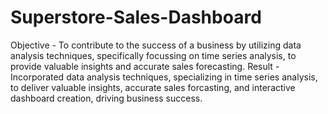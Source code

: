 # Superstore-Sales-Dashboard
Objective - To contribute to the success of a business by utilizing data analysis techniques, specifically focussing on time series analysis, to provide valuable insights and accurate sales forecasting.
Result - Incorporated data analysis techniques, specializing in time series analysis, to deliver valuable insights, accurate sales forcasting, and interactive dashboard creation, driving business success.
